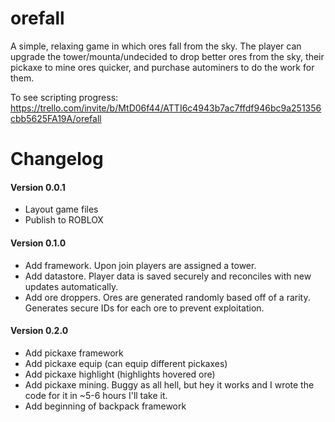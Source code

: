 # orefall

A simple, relaxing game in which ores fall from the sky. The player can upgrade the tower/mounta/undecided to drop better ores from the sky, their pickaxe to mine ores quicker, and purchase autominers to do the work for them.

To see scripting progress:
https://trello.com/invite/b/MtD06f44/ATTI6c4943b7ac7ffdf946bc9a251356cbb5625FA19A/orefall

# Changelog

#### Version 0.0.1

- Layout game files
- Publish to ROBLOX

#### Version 0.1.0

- Add framework. Upon join players are assigned a tower.
- Add datastore. Player data is saved securely and reconciles with new updates automatically.
- Add ore droppers. Ores are generated randomly based off of a rarity. Generates secure IDs for each ore to prevent exploitation.

#### Version 0.2.0

- Add pickaxe framework
- Add pickaxe equip (can equip different pickaxes)
- Add pickaxe highlight (highlights hovered ore)
- Add pickaxe mining. Buggy as all hell, but hey it works and I wrote the code for it in ~5-6 hours I'll take it.
- Add beginning of backpack framework